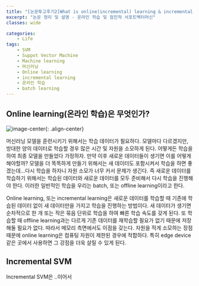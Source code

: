 ```yaml
---
title: "[논문투고후기2]What is online(incremental) learning & incremental SVM"
excerpt: "논문 정리 및 설명 - 온라인 학습 및 점진적 서포트벡터머신"
classes: wide

categories:
    - Life
tags:
    - SVM
    - Suppot Vector Machine
    - Machine learning
    - 머신러닝
    - Online learning
    - incremental learning
    - 온라인 학습
    - batch learning
---
```


## Online learning(온라인 학습)은 무엇인가?

![image-center](https://username-jm.github.io/assets/images/paper_review/2/1.jpg){: .align-center}

머신러닝 모델을 훈련시키기 위해서는 학습 데이터가 필요하다. 모델마다 다르겠지만, 방대한 양의 데이터로 학습할 경우 많은 시간 및 자원을 소모하게 된다. 어떻게든 학습을 하여 최종 모델을 만들었다 가정하자. 만약 이후 새로운 데이터들이 생기면 이를 어떻게 해야할까? 모델을 더 똑똑하게 만들기 위해서는 새 데이터도 포함시켜서 학습을 하면 좋겠는데...다시 학습을 하자니 자원 소모가 너무 커서 문제가 생긴다. 즉 새로운 데이터를 학습하기 위해서는 학습된 데이터와 새로운 데이터를 모두 준비해서 다시 학습을 진행해야 한다. 이러한 일반적인 학습을 우리는 batch, 또는 offline learning이라고 한다. 

Online learning, 또는 incremental learning은 새로운 데이터를 학습할 때 기존에 학습된 데이터 없이 새 데이터만을 가지고 학습을 진행하는 방법이다. 새 데이터가 생기면 순차적으로 한 개 또는 작은 묶음 단위로 학습을 하여 빠른 학습 속도를 갖게 된다. 또 학습할 때 offline learning과는 다르게 기존 데이터를 재학습할 필요가 없기 때문에 저장해둘 필요가 없다. 따라서 메모리 측면에서도 이점을 갖는다. 자원을 적게 소모하는 장점 때문에 online learning은 컴퓨팅 자원이 제한된 경우에 적합하다. 특히 edge device같은 곳에서 사용하면 그 강점을 더욱 살릴 수 있게 된다.

## Incremental SVM

Incremental SVM은 ..이어서


